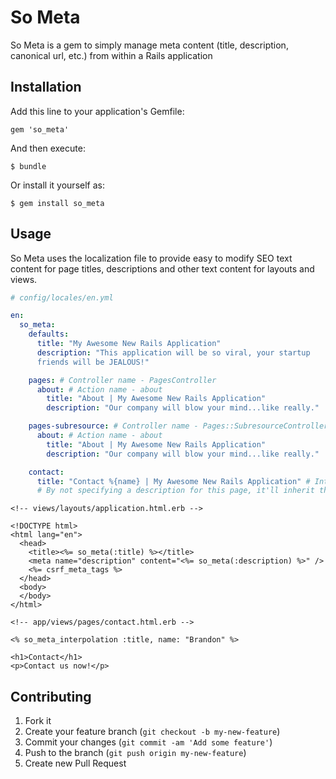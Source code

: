 # So Meta

So Meta is a gem to simply manage meta content (title, description, canonical url, etc.) from within a Rails application

## Installation

Add this line to your application's Gemfile:

    gem 'so_meta'

And then execute:

    $ bundle

Or install it yourself as:

    $ gem install so_meta

## Usage

So Meta uses the localization file to provide easy to modify SEO text content for page titles, descriptions and other text content for layouts and views.

```YAML
# config/locales/en.yml

en:
  so_meta:
    defaults:
      title: "My Awesome New Rails Application"
      description: "This application will be so viral, your startup
      friends will be JEALOUS!"

    pages: # Controller name - PagesController
      about: # Action name - about
        title: "About | My Awesome New Rails Application"
        description: "Our company will blow your mind...like really."

    pages-subresource: # Controller name - Pages::SubresourceController
      about: # Action name - about
        title: "About | My Awesome New Rails Application"
        description: "Our company will blow your mind...like really."

    contact:
      title: "Contact %{name} | My Awesome New Rails Application" # Interpolation content from the view
      # By not specifying a description for this page, it'll inherit the defaults
```

```Erb
<!-- views/layouts/application.html.erb -->

<!DOCTYPE html>
<html lang="en">
  <head>
    <title><%= so_meta(:title) %></title>
    <meta name="description" content="<%= so_meta(:description) %>" />
    <%= csrf_meta_tags %>
  </head>
  <body>
  </body>
</html>
```

```Erb
<!-- app/views/pages/contact.html.erb -->

<% so_meta_interpolation :title, name: "Brandon" %>

<h1>Contact</h1>
<p>Contact us now!</p>
```

## Contributing

1. Fork it
2. Create your feature branch (`git checkout -b my-new-feature`)
3. Commit your changes (`git commit -am 'Add some feature'`)
4. Push to the branch (`git push origin my-new-feature`)
5. Create new Pull Request
